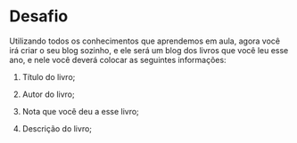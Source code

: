 # Desafio

Utilizando todos os conhecimentos que aprendemos em aula, agora você irá criar o seu blog sozinho, e ele será um blog dos livros que você leu esse ano, e nele você deverá colocar as seguintes informações:

1. Título do livro;

2. Autor do livro;

3. Nota que você deu a esse livro;

4. Descrição do livro;